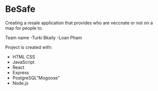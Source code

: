 # BeSafe
Creating a resale application that provides who are veccnate or not on a map for people to.

Team name 
-Turki Bkaily
-Loan Pham

Project is created with:
* HTML CSS
* JavaScript
* React
* Express
* PostgreSQL"Mogoose"
* Node.js
